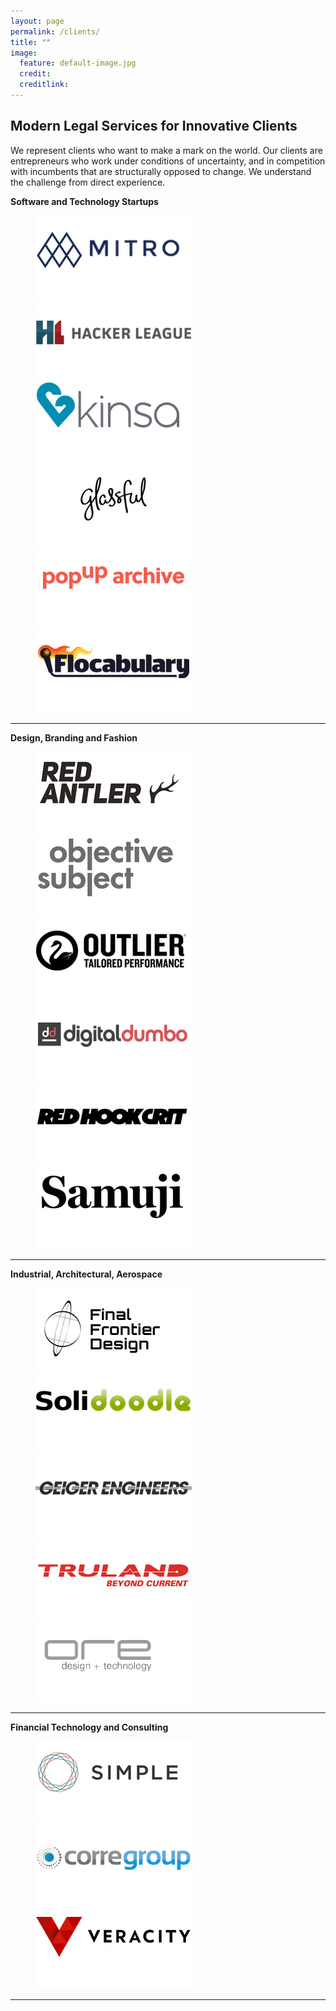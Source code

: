 ```yaml
---
layout: page
permalink: /clients/
title: ""
image:
  feature: default-image.jpg 
  credit: 
  creditlink: 
---
```



## Modern Legal Services for Innovative Clients

We represent clients who want to make a mark on the world. Our clients are entrepreneurs who work under conditions of uncertainty, and in competition with incumbents that are structurally opposed to change. We understand the challenge from direct experience.

**Software and Technology Startups**

<figure class="third">
    <a href='http://mitro.co'><img src="/images/clients/mitro-logo.png"></a>
	<a href='http://www.hackerleague.com/'><img src="/images/clients/hacker-league-logo.png"></a>
	<a href='http://www.kinsahealth.com/'><img src="/images/clients/kinsa-logo.png"></a>
    <a href='http://www.glassful.com/'><img src="/images/clients/glassful-logo.png"></a>
    <a href='http://www.popuparchive.com/'><img src="/images/clients/popup-logo.png"></a>
    <a href='http://www.flocabulary.com/'><img src="/images/clients/flocabulary-logo.png"></a>
</figure>

- - - 

**Design, Branding and Fashion**

<figure class="third">
	<a href='http://redantler.com'><img src="/images/clients/red-antler-logo.png"></a>
	<a href='http://objectivesubject.com'><img src="/images/clients/objective-subject-logo.png"></a>
	<a href='http://outlier.cc'><img src="/images/clients/outlier-logo.png"></a>
    <a href='http://www.digitaldumbo.com/'><img src="/images/clients/digital-dumbo-logo.png"></a>
	<a href='http://www.redhookcrit.com/'><img src="/images/clients/redhook-crit-logo.png"></a>
	<a href='http://www.samuji.com/'><img src="/images/clients/samuji-logo.png"></a>
</figure>


- - - 


**Industrial, Architectural, Aerospace**

<figure class="third">
	<a href='http://www.finalfrontierdesign.com/'><img src="/images/clients/final-frontier-logo.png"></a>
	<a href='http://www.solidoodle.com/'><img src="/images/clients/solidoodle-logo.png"></a>
	<a href='http://www.geigerengineers.com/'><img src="/images/clients/geiger-logo.png"></a>
    <a href='http://www.truland.com/'><img src="/images/clients/truland-logo.png"></a>
    <a href='http://www.oredesign.org/'><img src="/images/clients/oredesign-logo.png"></a>
</figure>

- - - 


**Financial Technology and Consulting**

<figure class="third">
	<a href='http://www.simple.com'><img src="/images/clients/simple-logo.png"></a>
	<a href='http://www.corregroup.com/'><img src="/images/clients/corre-group-logo.png"></a>
	<a href='http://www.veracityworldwide.com/'><img src="/images/clients/veracity-logo.png"></a>
</figure>

- - - 




<figure class="third">
	


	
	
</figure>